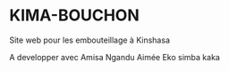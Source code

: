 # KIMA-BOUCHON
Site web pour les embouteillage à Kinshasa

A developper avec Amisa Ngandu Aimée
Eko simba kaka
